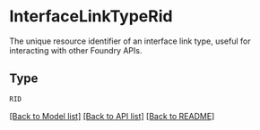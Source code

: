 # InterfaceLinkTypeRid

The unique resource identifier of an interface link type, useful for interacting with other Foundry APIs.


## Type
```python
RID
```


[[Back to Model list]](../../../../README.md#models-v2-link) [[Back to API list]](../../../../README.md#apis-v2-link) [[Back to README]](../../../../README.md)
